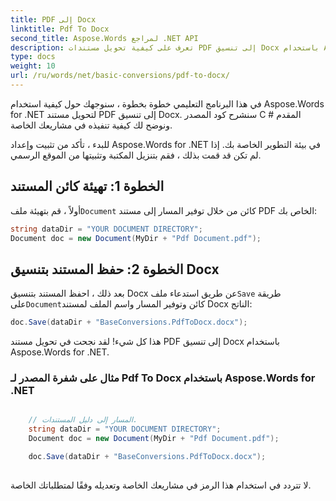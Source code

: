 ```yaml
---
title: PDF إلى Docx
linktitle: Pdf To Docx
second_title: Aspose.Words لمراجع .NET API
description: تعرف على كيفية تحويل مستندات PDF إلى تنسيق Docx باستخدام Aspose.Words for .NET. برنامج تعليمي خطوة بخطوة مع مثال على الكود المصدري.
type: docs
weight: 10
url: /ru/words/net/basic-conversions/pdf-to-docx/
---
```


في هذا البرنامج التعليمي خطوة بخطوة ، سنوجهك حول كيفية استخدام Aspose.Words for .NET لتحويل مستند PDF إلى تنسيق Docx. سنشرح كود المصدر C # المقدم ونوضح لك كيفية تنفيذه في مشاريعك الخاصة.

للبدء ، تأكد من تثبيت وإعداد Aspose.Words for .NET في بيئة التطوير الخاصة بك. إذا لم تكن قد قمت بذلك ، فقم بتنزيل المكتبة وتثبيتها من الموقع الرسمي.

## الخطوة 1: تهيئة كائن المستند

 أولاً ، قم بتهيئة ملف`Document` كائن من خلال توفير المسار إلى مستند PDF الخاص بك:

```csharp
string dataDir = "YOUR DOCUMENT DIRECTORY";
Document doc = new Document(MyDir + "Pdf Document.pdf");
```

## الخطوة 2: حفظ المستند بتنسيق Docx

 بعد ذلك ، احفظ المستند بتنسيق Docx عن طريق استدعاء ملف`Save` طريقة على`Document`كائن وتوفير المسار واسم الملف لمستند Docx الناتج:

```csharp
doc.Save(dataDir + "BaseConversions.PdfToDocx.docx");
```

هذا كل شيء! لقد نجحت في تحويل مستند PDF إلى تنسيق Docx باستخدام Aspose.Words for .NET.

### مثال على شفرة المصدر لـ Pdf To Docx باستخدام Aspose.Words for .NET

```csharp

	// المسار إلى دليل المستندات.
	string dataDir = "YOUR DOCUMENT DIRECTORY";
	Document doc = new Document(MyDir + "Pdf Document.pdf");

	doc.Save(dataDir + "BaseConversions.PdfToDocx.docx");
	
```

لا تتردد في استخدام هذا الرمز في مشاريعك الخاصة وتعديله وفقًا لمتطلباتك الخاصة.